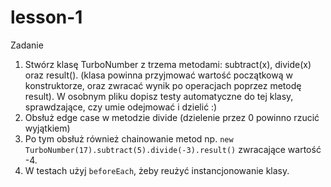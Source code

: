 # lesson-1

Zadanie

1. Stwórz klasę TurboNumber z trzema metodami: subtract(x), divide(x) oraz result(). (klasa powinna przyjmować wartość początkową w konstruktorze, oraz zwracać wynik po operacjach poprzez metodę result).
W osobnym pliku dopisz testy automatyczne do tej klasy, sprawdzające, czy umie odejmować i dzielić :)
2. Obsłuż edge case w metodzie divide (dzielenie przez 0 powinno rzucić wyjątkiem)
3. Po tym obsłuż również chainowanie metod np. `new TurboNumber(17).subtract(5).divide(-3).result()` zwracające wartość -4.
4. W testach użyj `beforeEach`, żeby reużyć instancjonowanie klasy.

